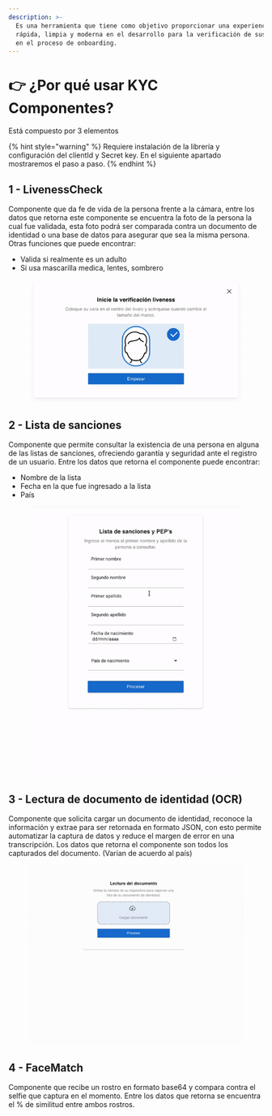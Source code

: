 ```yaml
---
description: >-
  Es una herramienta que tiene como objetivo proporcionar una experiencia
  rápida, limpia y moderna en el desarrollo para la verificación de sus usuarios
  en el proceso de onboarding.
---
```


# 👉 ¿Por qué usar KYC Componentes?

Está compuesto por 3 elementos

{% hint style="warning" %}
Requiere instalación de la librería y configuración del clientId y Secret key. En el siguiente apartado mostraremos el paso a paso.
{% endhint %}

## 1 - LivenessCheck

Componente que da fe de vida de la persona frente a la cámara, entre los datos que retorna este componente se encuentra la foto de la persona la cual fue validada, esta foto podrá ser comparada contra un documento de identidad o una base de datos para asegurar que sea la misma persona. Otras funciones que puede encontrar:

* Valida si realmente es un adulto
* Si usa mascarilla medica, lentes, sombrero

<figure><img src="../.gitbook/assets/Liveness.gif" alt=""><figcaption></figcaption></figure>

## 2 - Lista de sanciones

Componente que permite consultar la existencia de una persona en alguna de las listas de sanciones, ofreciendo garantía y seguridad ante el registro de un usuario. Entre los datos que retorna el componente puede encontrar:

* Nombre de la lista
* Fecha en la que fue ingresado a la lista
* País

<figure><img src="../.gitbook/assets/Lista de Sanciones.gif" alt=""><figcaption></figcaption></figure>

## 3 - Lectura de documento de identidad (OCR)

Componente que solicita cargar un documento de identidad, reconoce la información y extrae para ser retornada en formato JSON, con esto permite automatizar la captura de datos y reduce el margen de error en una transcripción. Los datos que retorna el componente son todos los capturados del documento. (Varían de acuerdo al país)

<figure><img src="../.gitbook/assets/Lector de documento.gif" alt=""><figcaption></figcaption></figure>

## 4 - FaceMatch

Componente que recibe un rostro en formato base64 y compara contra el selfie que captura en el momento. Entre los datos que retorna se encuentra el % de similitud entre ambos rostros.



<figure><img src="../.gitbook/assets/Facematch.gif" alt=""><figcaption></figcaption></figure>
